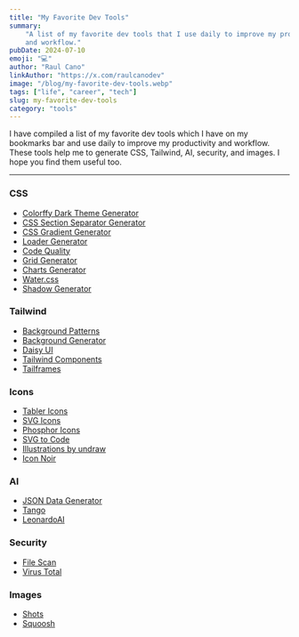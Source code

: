 ```yaml
---
title: "My Favorite Dev Tools"
summary:
    "A list of my favorite dev tools that I use daily to improve my productivity
    and workflow."
pubDate: 2024-07-10
emoji: "💻"
author: "Raul Cano"
linkAuthor: "https://x.com/raulcanodev"
image: "/blog/my-favorite-dev-tools.webp"
tags: ["life", "career", "tech"]
slug: my-favorite-dev-tools
category: "tools"
---
```


I have compiled a list of my favorite dev tools which I have on my bookmarks bar
and use daily to improve my productivity and workflow. These tools help me to
generate CSS, Tailwind, AI, security, and images. I hope you find them useful
too.

---

<div class="w-100 flex flex-row flex-wrap justify-between">
    <div class="">

### CSS

-   [Colorffy Dark Theme Generator](https://colorffy.com/dark-theme-generator)
-   [CSS Section Separator Generator](https://wweb.dev/resources/css-separator-generator)
-   [CSS Gradient Generator](https://cssgradient.io/)
-   [Loader Generator](https://cssloaders.github.io/)
-   [Code Quality](https://www.projectwallace.com/css-code-quality)
-   [Grid Generator](https://cssgrid-generator.netlify.app/)
-   [Charts Generator](https://chartscss.org/)
-   [Water.css](https://watercss.kognise.dev/) 
-   [Shadow Generator](https://www.joshwcomeau.com/shadow-palette/)


### Tailwind
-   [Background Patterns](https://www.heropatterns.com/)
-   [Background Generator](https://bg.ibelick.com/)
-   [Daisy UI](https://daisyui.com/)
-   [Tailwind Components](https://tailwindcomponents.com/)
-   [Tailframes](https://www.tailframes.com/components/accordion) 

### Icons
-   [Tabler Icons](https://tabler.io/icons)
-   [SVG Icons](https://icons8.com/icons/set/flask-logo)
-   [Phosphor Icons](https://phosphoricons.com/)
-   [SVG to Code](https://nikitahl.github.io/svg-2-code/)
-   [Illustrations by undraw](https://undraw.co/illustrations)
-   [Icon Noir](https://iconoir.com/)
      </div>
      <div class="">

### AI
-   [JSON Data Generator](https://www.jsondataai.com/)
-   [Tango](https://app.tango.us/sign-in)
-   [LeonardoAI](https://leonardo.ai/)

### Security
-   [File Scan](https://www.filescan.io/scan)
-   [Virus Total](https://www.virustotal.com/gui/home/upload)

### Images
-   [Shots](https://shots.so/)
-   [Squoosh](https://squoosh.app/)
    </div>
</div>

